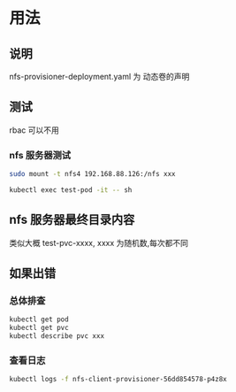 # 用法

## 说明

nfs-provisioner-deployment.yaml 为 动态卷的声明

## 测试

rbac 可以不用

### nfs 服务器测试

```bash
sudo mount -t nfs4 192.168.88.126:/nfs xxx
```

```bash
kubectl exec test-pod -it -- sh
```

## nfs 服务器最终目录内容

类似大概 test-pvc-xxxx, xxxx 为随机数,每次都不同

## 如果出错

### 总体排查

```bash
kubectl get pod
kubectl get pvc
kubectl describe pvc xxx
```

### 查看日志

```bash
kubectl logs -f nfs-client-provisioner-56dd854578-p4z8x
```

